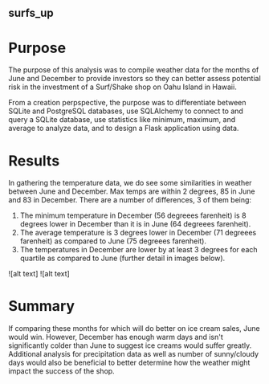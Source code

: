 ## surfs_up

# Purpose
The purpose of this analysis was to compile weather data for the months of June and December to provide investors so they can better assess potential risk in the investment of a Surf/Shake shop on Oahu Island in Hawaii. 

From a creation perpspective, the purpose was to differentiate between SQLite and PostgreSQL databases, use SQLAlchemy to connect to and query a SQLite database, use statistics like minimum, maximum, and average to analyze data, and to design a Flask application using data.

# Results
In gathering the temperature data, we do see some similarities in weather between June and December. Max temps are within 2 degrees, 85 in June and 83 in December. There are a number of differences, 3 of them being: 

1. The minimum temperature in December (56 degreees farenheit) is 8 degrees lower in December than it is in June (64 degreees farenheit). 
2. The average temperature is 3 degrees lower in December (71 degreees farenheit) as compared to June (75 degreees farenheit).
3. The temperatures in December are lower by at least 3 degrees for each quartile as compared to June (further detail in images below). 

![alt text]
![alt text]

# Summary 
If comparing these months for which will do better on ice cream sales, June would win. However, December has enough warm days and isn't significantly colder than June to suggest ice creams would suffer greatly. Additional analysis for precipitation data as well as number of sunny/cloudy days would also be beneficial to better determine how the weather might impact the success of the shop. 
